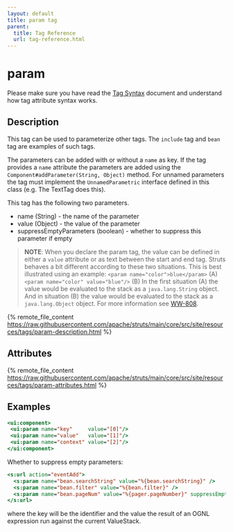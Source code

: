 ```yaml
---
layout: default
title: param tag
parent:
  title: Tag Reference
  url: tag-reference.html
---
```


# param

Please make sure you have read the [Tag Syntax](tag-syntax) document and understand how tag attribute syntax works.

## Description

This tag can be used to parameterize other tags. The `include` tag and `bean` tag are examples of such tags.

The parameters can be added with or without a `name` as key. If the tag provides a `name` attribute the parameters are 
added using the `Component#addParameter(String, Object)` method. For unnamed parameters the tag must implement 
the `UnnamedParametric` interface defined in this class (e.g. The TextTag does this).

This tag has the following two parameters.

- name (String) - the name of the parameter
- value (Object) - the value of the parameter
- suppressEmptyParameters (boolean) - whether to suppress this parameter if empty

> **NOTE**: When you declare the param tag, the value can be defined in either a `value` attribute or as text between 
> the start and end tag. Struts behaves a bit different according to these two situations. This is best illustrated 
> using an example:
> `<param name="color">blue</param>` (A)
> `<param name="color" value="blue"/>` (B)
> In the first situation (A) the value would be evaluated to the stack as a `java.lang.String` object. And in situation 
> (B) the value would be evaluated to the stack as a `java.lang.Object` object. 
> For more information see [WW-808](https://issues.apache.org/jira/browse/WW-808).

{% remote_file_content https://raw.githubusercontent.com/apache/struts/main/core/src/site/resources/tags/param-description.html %}

## Attributes

{% remote_file_content https://raw.githubusercontent.com/apache/struts/main/core/src/site/resources/tags/param-attributes.html %}

## Examples

```jsp
<ui:component>
 <ui:param name="key"     value="[0]"/>
 <ui:param name="value"   value="[1]"/>
 <ui:param name="context" value="[2]"/>
</ui:component>
```

Whether to suppress empty parameters:

```jsp
<s:url action="eventAdd">
  <s:param name="bean.searchString" value="%{bean.searchString}" />
  <s:param name="bean.filter" value="%{bean.filter}" />
  <s:param name="bean.pageNum" value="%{pager.pageNumber}" suppressEmptyParameters="true" />
</s:url>
```

where the key will be the identifier and the value the result of an OGNL expression run against the current ValueStack.
